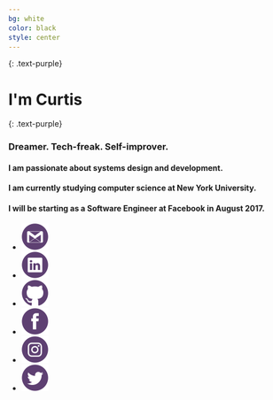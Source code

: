 ```yaml
---
bg: white
color: black
style: center
---
```


{: .text-purple}

# I'm Curtis
{: .text-purple}

### Dreamer. Tech-freak. Self-improver.

#### I am passionate about systems design and development.

#### I am currently studying computer science at New York University.

#### I will be starting as a Software Engineer at Facebook in August 2017.

<ul class="list-inline">
  <li><a href="mailto:curtis.li@nyu.edu"><img src="/img/social-gmail.png"></a></li>
  <li><a href="https://linkedin.com/in/curtisli"><img src="/img/social-linkedin.png"></a></li>
  <li><a href="https://github.com/cuhtis"><img src="/img/social-github.png"></a></li>
  <li><a href="https://www.facebook.com/cuhtis"><img src="/img/social-facebook.png"></a></li>
  <li><a href="https://www.instagram.com/cuhtis"><img src="/img/social-instagram.png"></a></li>
  <li><a href="https://www.twitter.com/cuhtis"><img src="/img/social-twitter.png"></a></li>
</ul>
